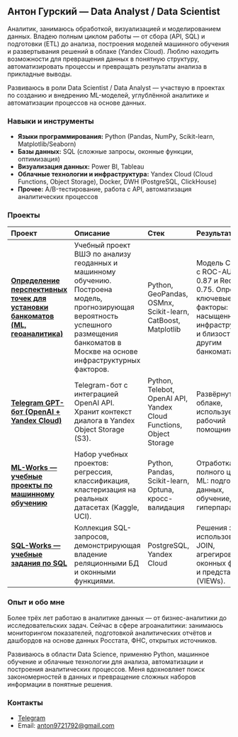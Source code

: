 ## Антон Гурский — Data Analyst / Data Scientist 

Аналитик, занимаюсь обработкой, визуализацией и моделированием данных. Владею полным циклом работы — от сбора (API, SQL) и подготовки (ETL) до анализа, построения моделей машинного обучения и развертывания решений в облаке (Yandex Cloud). Люблю находить возможности для превращения данных в понятную структуру, автоматизировать процессы и превращать результаты анализа в прикладные выводы.



Развиваюсь в роли Data Scientist / Data Analyst — участвую в проектах по созданию и внедрению ML-моделей, углублённой аналитике и автоматизации процессов на основе данных.

### Навыки и инструменты
- **Языки программирования:** Python (Pandas, NumPy, Scikit-learn, Matplotlib/Seaborn)  
- **Базы данных:** SQL (сложные запросы, оконные функции, оптимизация)  
- **Визуализация данных:** Power BI, Tableau  
- **Облачные технологии и инфраструктура:** Yandex Cloud (Cloud Functions, Object Storage), Docker, DWH (PostgreSQL, ClickHouse)  
- **Прочее:** A/B-тестирование, работа с API, автоматизация аналитических процессов  


### Проекты

| Проект | Описание | Стек | Результат |
|:-------|:----------|:------|:-----------|
| [**Определение перспективных точек для установки банкоматов (ML, геоаналитика)**](https://github.com/antgursky/final-project-atm-analysis) | Учебный проект ВШЭ по анализу геоданных и машинному обучению. Построена модель, прогнозирующая вероятность успешного размещения банкоматов в Москве на основе инфраструктурных факторов. | Python, GeoPandas, OSMnx, Scikit-learn, CatBoost, Matplotlib | Модель CatBoost с ROC-AUC ≈ 0.87 и Recall ≈ 0.75. Определены ключевые факторы: насыщенность инфраструктурой и близость к другим банкоматам. |
| [**Telegram GPT-бот (OpenAI + Yandex Cloud)**](https://github.com/antgursky/telegram_bot_api_gpt) | Telegram-бот с интеграцией OpenAI API. Хранит контекст диалога в Yandex Object Storage (S3). | Python, Telebot, OpenAI API, Yandex Cloud Functions, Object Storage | Развёрнут в облаке, используется как рабочий помощник. |
| [**ML-Works — учебные проекты по машинному обучению**](https://github.com/antgursky/ML-Works) | Набор учебных проектов: регрессия, классификация, кластеризация на реальных датасетах (Kaggle, UCI). | Python, Pandas, Scikit-learn, Optuna, кросс-валидация | Отработка полного цикла ML: подготовка данных, обучение, подбор гиперпараметров. |
| [**SQL-Works — учебные задания по SQL**](https://github.com/antgursky/SQL-Works) | Коллекция SQL-запросов, демонстрирующая владение реляционными БД и оконными функциями. | PostgreSQL, Yandex Cloud | Решения задач с использованием JOIN, агрегирования, оконных функций и представлений (VIEWs). |



### Опыт и обо мне  
Более трёх лет работаю в аналитике данных — от бизнес-аналитики до исследовательских задач. Сейчас в сфере агроаналитики: занимаюсь мониторингом показателей, подготовкой аналитических отчётов и дашбордов на основе данных Росстата, ФНС, открытых источников.  

Развиваюсь в области Data Science, применяю Python, машинное обучение и облачные технологии для анализа, автоматизации и построения аналитических процессов. Меня вдохновляет поиск закономерностей в данных и превращение сложных наборов информации в понятные решения.  


### Контакты
- [Telegram](https://t.me/anton_gurskiy)
- Email: anton9721792@gmail.com
